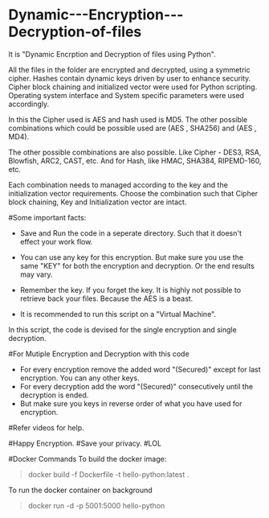 # Dynamic---Encryption---Decryption-of-files

It is "Dynamic Encrption and Decryption of files using Python".

All the files in the folder are encrypted and decrypted, using a symmetric cipher.
Hashes contain dynamic keys driven by user to enhance security. 
Cipher block chaining and initialized vector were used for Python scripting. 
Operating system interface and System specific parameters were used accordingly. 

In this the Cipher used is AES and hash used is MD5. The other possible combinations which could be possible used are (AES , SHA256)  and (AES , MD4).  

The other possible combinations are also possible. Like  Cipher - DES3, RSA, Blowfish, ARC2, CAST, etc. 
And for Hash, like HMAC, SHA384, RIPEMD-160, etc.

Each combination needs to managed according to the key and the initialization vector requirements. 
Choose the combination such that Cipher block chaining, Key and Initialization vector are intact. 

#Some important facts:

- Save and Run the code in a seperate directory. Such that it doesn't effect your work flow. 

- You can use any key for this encryption. But make sure you use the same "KEY" for both the encryption and decryption. Or the end results may vary.

- Remember the key. If you forget the key. It is highly not possible to retrieve back your files. Because the AES is a beast. 

- It is recommended to run this script on a "Virtual Machine".  

In this script, the code is devised for the single encryption and single decryption.

#For Mutiple Encryption and Decryption with this code
- For every encryption remove the added word "(Secured)" except for last encryption. You can any other keys.
- For every decryption add the word "(Secured)" consecutively until the decryption is ended. 
- But make sure you keys in reverse order of what you have used for encryption.

#Refer videos for help. 

#Happy Encryption.
#Save your privacy. #LOL

#Docker Commands
To build the docker image:
> docker build -f Dockerfile -t hello-python:latest .

To run the docker container on background 
> docker run -d -p 5001:5000 hello-python

